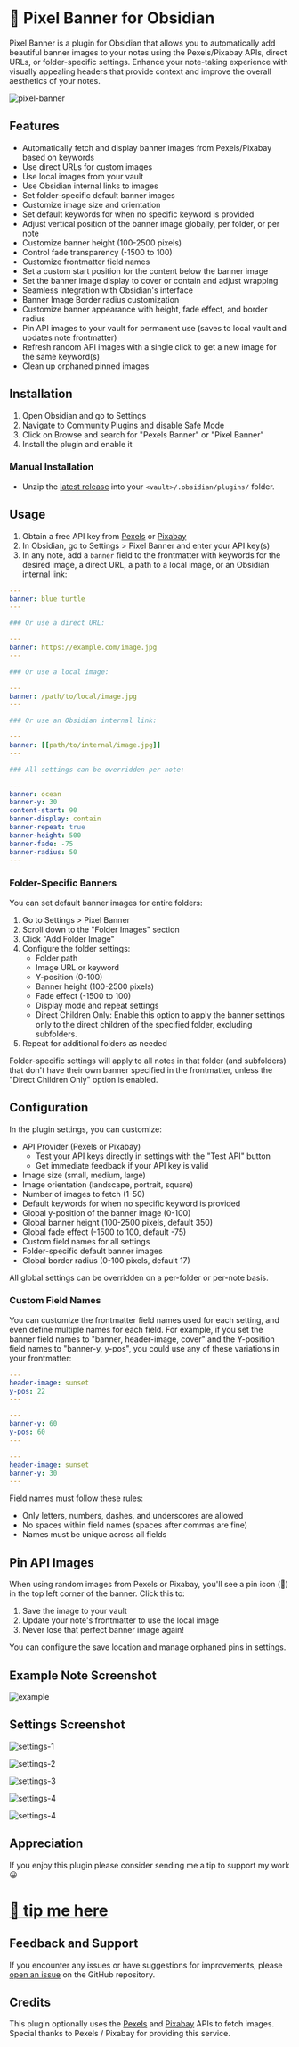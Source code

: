 # 🚩 Pixel Banner for Obsidian

Pixel Banner is a plugin for Obsidian that allows you to automatically add beautiful banner images to your notes using the Pexels/Pixabay APIs, direct URLs, or folder-specific settings. Enhance your note-taking experience with visually appealing headers that provide context and improve the overall aesthetics of your notes.

![pixel-banner](img/pixel-banner.jpg)

## Features

- Automatically fetch and display banner images from Pexels/Pixabay based on keywords
- Use direct URLs for custom images
- Use local images from your vault
- Use Obsidian internal links to images
- Set folder-specific default banner images
- Customize image size and orientation
- Set default keywords for when no specific keyword is provided
- Adjust vertical position of the banner image globally, per folder, or per note
- Customize banner height (100-2500 pixels)
- Control fade transparency (-1500 to 100)
- Customize frontmatter field names
- Set a custom start position for the content below the banner image
- Set the banner image display to cover or contain and adjust wrapping
- Seamless integration with Obsidian's interface
- Banner Image Border radius customization
- Customize banner appearance with height, fade effect, and border radius
- Pin API images to your vault for permanent use (saves to local vault and updates note frontmatter)
- Refresh random API images with a single click to get a new image for the same keyword(s)
- Clean up orphaned pinned images

## Installation

1. Open Obsidian and go to Settings
2. Navigate to Community Plugins and disable Safe Mode
3. Click on Browse and search for "Pexels Banner" or "Pixel Banner"
4. Install the plugin and enable it

### Manual Installation
- Unzip the [latest release](https://github.com/jparkerweb/pixel-banner/releases/latest) into your `<vault>/.obsidian/plugins/` folder.

## Usage

1. Obtain a free API key from [Pexels](https://www.pexels.com/api/) or [Pixabay](https://pixabay.com/api/docs/)
2. In Obsidian, go to Settings > Pixel Banner and enter your API key(s)
3. In any note, add a `banner` field to the frontmatter with keywords for the desired image, a direct URL, a path to a local image, or an Obsidian internal link:

```yaml
---
banner: blue turtle
---

### Or use a direct URL:

---
banner: https://example.com/image.jpg
---

### Or use a local image:

---
banner: /path/to/local/image.jpg
---

### Or use an Obsidian internal link:

---
banner: [[path/to/internal/image.jpg]]
---

### All settings can be overridden per note:

---
banner: ocean
banner-y: 30
content-start: 90
banner-display: contain
banner-repeat: true
banner-height: 500
banner-fade: -75
banner-radius: 50
---
```

### Folder-Specific Banners

You can set default banner images for entire folders:

1. Go to Settings > Pixel Banner
2. Scroll down to the "Folder Images" section
3. Click "Add Folder Image"
4. Configure the folder settings:
   - Folder path
   - Image URL or keyword
   - Y-position (0-100)
   - Banner height (100-2500 pixels)
   - Fade effect (-1500 to 100)
   - Display mode and repeat settings
   - Direct Children Only: Enable this option to apply the banner settings only to the direct children of the specified folder, excluding subfolders.
5. Repeat for additional folders as needed

Folder-specific settings will apply to all notes in that folder (and subfolders) that don't have their own banner specified in the frontmatter, unless the "Direct Children Only" option is enabled.

## Configuration

In the plugin settings, you can customize:

- API Provider (Pexels or Pixabay)
  - Test your API keys directly in settings with the "Test API" button
  - Get immediate feedback if your API key is valid
- Image size (small, medium, large)
- Image orientation (landscape, portrait, square)
- Number of images to fetch (1-50)
- Default keywords for when no specific keyword is provided
- Global y-position of the banner image (0-100)
- Global banner height (100-2500 pixels, default 350)
- Global fade effect (-1500 to 100, default -75)
- Custom field names for all settings
- Folder-specific default banner images
- Global border radius (0-100 pixels, default 17)

All global settings can be overridden on a per-folder or per-note basis.

### Custom Field Names

You can customize the frontmatter field names used for each setting, and even define multiple names for each field. For example, if you set the banner field names to "banner, header-image, cover" and 
the Y-position field names to "banner-y, y-pos", you could use any 
of these variations in your frontmatter:

```yaml
---
header-image: sunset
y-pos: 22
---

---
banner-y: 60
y-pos: 60
---

---
header-image: sunset
banner-y: 30
---
```

Field names must follow these rules:
- Only letters, numbers, dashes, and underscores are allowed
- No spaces within field names (spaces after commas are fine)
- Names must be unique across all fields

## Pin API Images
When using random images from Pexels or Pixabay, you'll see a pin icon (📌) in the top left corner of the banner. Click this to:
1. Save the image to your vault
2. Update your note's frontmatter to use the local image
3. Never lose that perfect banner image again!

You can configure the save location and manage orphaned pins in settings.

## Example Note Screenshot

![example](example.jpg)

## Settings Screenshot

![settings-1](img/settings-1.jpg)

![settings-2](img/settings-2.jpg)

![settings-3](img/settings-3.jpg)

![settings-4](img/settings-4.jpg)

![settings-4](img/settings-5.jpg)

## Appreciation
If you enjoy this plugin please consider sending me a tip to support my work 😀
# [🍵 tip me here](https://ko-fi.com/jparkerweb)

## Feedback and Support

If you encounter any issues or have suggestions for improvements, please [open an issue](https://github.com/jparkerweb/pixel-banner/issues) on the GitHub repository.

## Credits

This plugin optionally uses the [Pexels](https://www.pexels.com/api/) and [Pixabay](https://pixabay.com/api/docs/) APIs to fetch images. Special thanks to Pexels / Pixabay for providing this service.


